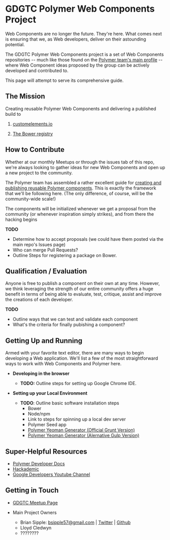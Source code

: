 GDGTC Polymer Web Components Project
======================================



Web Components are no longer the future. They're here. What comes next is ensuring that we, as Web developers, deliver on their astounding potential.

The GDGTC Polymer Web Components project is a set of Web Components repositories -- much like those found on the [Polymer team's main profile](https://github.com/polymer/polymer) -- where Web Component ideas proposed by the group can be actively developed and contributed to.

This page will attempt to serve its comprehensive guide.

## The Mission

Creating reusable Polymer Web Components and delivering a published build to
1. [customelements.io](http://customelements.io/)

2. [The Bower registry](http://bower.io/docs/creating-packages/)

## How to Contribute
Whether at our monthly Meetups or through the issues tab of this repo, we're always looking to gather ideas for new Web Components and open up a new project to the community.

The Polymer team has assembled a rather excellent guide for [creating and publishing reusable Polymer components](https://www.polymer-project.org/docs/start/reusableelements.html). This is exactly the framework that we'll be following here. (The only difference, of course, will be the community-wide scale!)

The components will be initialized whenever we get a proposal from the community (or whenever inspiration simply strikes), and from there the hacking begins

**TODO**
 - Determine how to accept proposals (we could have     them posted via the main repo's Issues page)
 - Who can merge Pull Requests?
 - Outline Steps for registering a package on Bower.



## Qualification / Evaluation

Anyone is free to publish a component on their own at any time. However, we think leveraging the strength of our entire community offers a huge benefit in terms of being able to evaluate, test, critique, assist and improve the creations of each developer.

**TODO**
 - Outline ways that we can test and validate each component
 - What's the criteria for finally pubishing a component?

## Getting Up and Running


Armed with your favorite text editor, there are many ways to begin developing a Web application. We'll list a few of the most straightforward ways to work with Web Components and Polymer here.

- **Developing in the browser**
    - **TODO:** Outline steps for setting up Google Chrome IDE.


- **Setting up your Local Environment**
  - **TODO**: Outline basic software installation steps
    - Bower
    - Node/npm
    - Link to steps for spinning up a local dev server
    - Polymer Seed app
    - [Polymer Yeoman Generator (Official Grunt Version)](https://github.com/yeoman/generator-polymer)
    - [Polymer Yeoman Generator (Alernative Gulp Version)](https://github.com/NicoArbogast/generator-polymer-gulp)


## Super-Helpful Resources

 - [Polymer Developer Docs](https://www.polymer-project.org/docs/polymer/polymer.html)
 - [Hackademic](http://itshackademic.com/)
 - [Google Developers Youtube Channel](https://www.youtube.com/user/GoogleDevelopers)


## Getting in Touch

- [GDGTC Meetup Page](http://www.meetup.com/gdg-tc/)

- Main Project Owners
  - Brian Sipple: bsipple57@gmail.com | [Twitter](https://twitter.com/Brian_Sipple) | [Github](https://github.com/BrianSipple)
  - Lloyd Cledwyn
  - ????????
